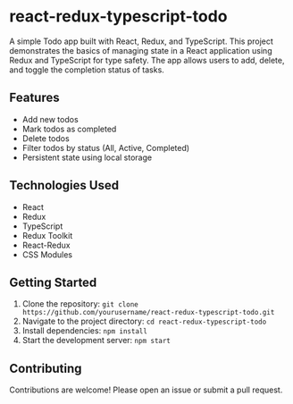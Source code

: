 # react-redux-typescript-todo

A simple Todo app built with React, Redux, and TypeScript. This project demonstrates the basics of managing state in a React application using Redux and TypeScript for type safety. The app allows users to add, delete, and toggle the completion status of tasks.

## Features
- Add new todos
- Mark todos as completed
- Delete todos
- Filter todos by status (All, Active, Completed)
- Persistent state using local storage

## Technologies Used
- React
- Redux
- TypeScript
- Redux Toolkit
- React-Redux
- CSS Modules

## Getting Started
1. Clone the repository: `git clone https://github.com/yourusername/react-redux-typescript-todo.git`
2. Navigate to the project directory: `cd react-redux-typescript-todo`
3. Install dependencies: `npm install`
4. Start the development server: `npm start`

## Contributing
Contributions are welcome! Please open an issue or submit a pull request.
